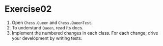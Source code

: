 # Exercise02

1. Open `Chess.Queen` and `Chess.QueenTest`.
2. To understand `Queen`, read its docs.
3. Implement the numbered changes in each class. 
    For each change, drive your development by writing tests.